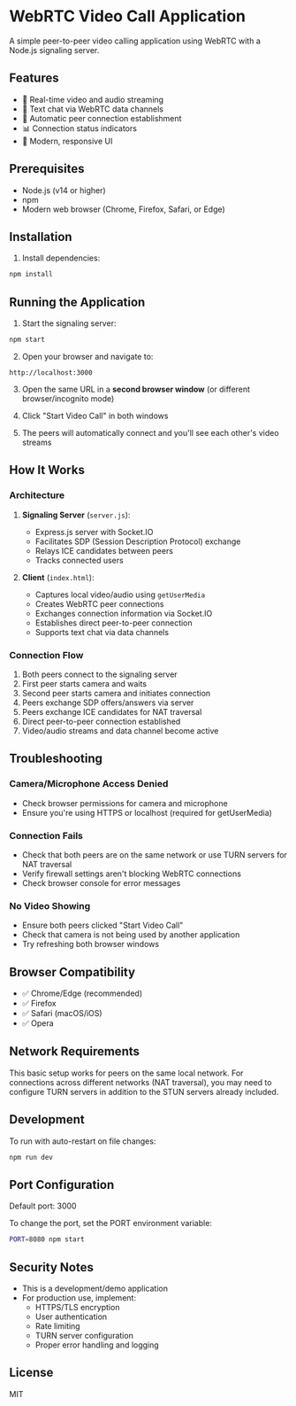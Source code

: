 # WebRTC Video Call Application

A simple peer-to-peer video calling application using WebRTC with a Node.js signaling server.

## Features

- 🎥 Real-time video and audio streaming
- 💬 Text chat via WebRTC data channels
- 🔄 Automatic peer connection establishment
- 📊 Connection status indicators
- 🎨 Modern, responsive UI

## Prerequisites

- Node.js (v14 or higher)
- npm
- Modern web browser (Chrome, Firefox, Safari, or Edge)

## Installation

1. Install dependencies:
```bash
npm install
```

## Running the Application

1. Start the signaling server:
```bash
npm start
```

2. Open your browser and navigate to:
```
http://localhost:3000
```

3. Open the same URL in a **second browser window** (or different browser/incognito mode)

4. Click "Start Video Call" in both windows

5. The peers will automatically connect and you'll see each other's video streams

## How It Works

### Architecture

1. **Signaling Server** (`server.js`): 
   - Express.js server with Socket.IO
   - Facilitates SDP (Session Description Protocol) exchange
   - Relays ICE candidates between peers
   - Tracks connected users

2. **Client** (`index.html`):
   - Captures local video/audio using `getUserMedia`
   - Creates WebRTC peer connections
   - Exchanges connection information via Socket.IO
   - Establishes direct peer-to-peer connection
   - Supports text chat via data channels

### Connection Flow

1. Both peers connect to the signaling server
2. First peer starts camera and waits
3. Second peer starts camera and initiates connection
4. Peers exchange SDP offers/answers via server
5. Peers exchange ICE candidates for NAT traversal
6. Direct peer-to-peer connection established
7. Video/audio streams and data channel become active

## Troubleshooting

### Camera/Microphone Access Denied
- Check browser permissions for camera and microphone
- Ensure you're using HTTPS or localhost (required for getUserMedia)

### Connection Fails
- Check that both peers are on the same network or use TURN servers for NAT traversal
- Verify firewall settings aren't blocking WebRTC connections
- Check browser console for error messages

### No Video Showing
- Ensure both peers clicked "Start Video Call"
- Check that camera is not being used by another application
- Try refreshing both browser windows

## Browser Compatibility

- ✅ Chrome/Edge (recommended)
- ✅ Firefox
- ✅ Safari (macOS/iOS)
- ✅ Opera

## Network Requirements

This basic setup works for peers on the same local network. For connections across different networks (NAT traversal), you may need to configure TURN servers in addition to the STUN servers already included.

## Development

To run with auto-restart on file changes:
```bash
npm run dev
```

## Port Configuration

Default port: 3000

To change the port, set the PORT environment variable:
```bash
PORT=8080 npm start
```

## Security Notes

- This is a development/demo application
- For production use, implement:
  - HTTPS/TLS encryption
  - User authentication
  - Rate limiting
  - TURN server configuration
  - Proper error handling and logging

## License

MIT
